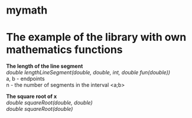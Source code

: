 # mymath
# The example of the library with own mathematics functions

**The length of the line segment**  
_double lengthLineSegment(double, double, int, double fun(double))_  
  a, b - endpoints  
  n - the number of segments in the interval <a;b>

**The square root of x**  
_double squareRoot(double, double)_  
_double squareRoot(double)_
